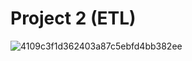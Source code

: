 # Project 2 (ETL)
![4109c3f1d362403a87c5ebfd4bb382ee](https://user-images.githubusercontent.com/121820268/232249830-c191b07f-c1df-4afd-b349-3d290536ee1a.gif)
